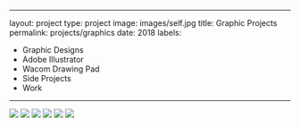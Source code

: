 ---
layout: project
type: project
image: images/self.jpg
title: Graphic Projects
permalink: projects/graphics
date: 2018
labels:
  - Graphic Designs 
  - Adobe Illustrator
  - Wacom Drawing Pad
  - Side Projects 
  - Work
  
  --- 
  
  <img class="ui floated rounded image" src="../images/gamenight3-main4.jpg">
  <img class="ui floated rounded image" src="../images/general-meeting-halloween.jpg">
  <img class="ui floated rounded image" src="../images/meow_flyer.jpg">
  <img class="ui floated rounded image" src="../images/pin_night_poster.jpg">
  <img class="ui floated rounded image" src="../images/save-the-date-spring.jpg">
  <img class="ui floated rounded image" src="../images/white_tulip_cover_art1.jpg">
